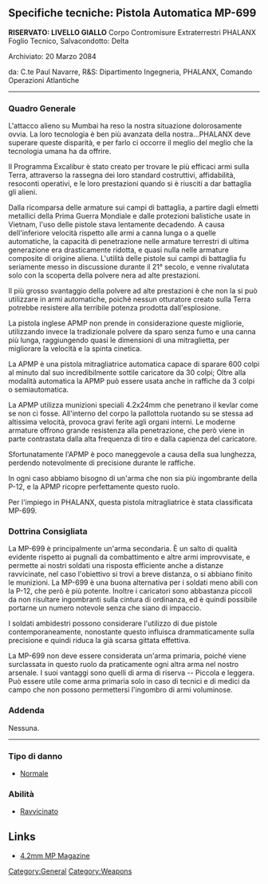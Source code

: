 ## Specifiche tecniche: Pistola Automatica MP-699

**RISERVATO: LIVELLO GIALLO** Corpo Contromisure Extraterrestri PHALANX
Foglio Tecnico, Salvacondotto: Delta

Archiviato: 20 Marzo 2084

da: C.te Paul Navarre, R&S: Dipartimento Ingegneria, PHALANX, Comando
Operazioni Atlantiche

------------------------------------------------------------------------

### Quadro Generale

L'attacco alieno su Mumbai ha reso la nostra situazione dolorosamente
ovvia. La loro tecnologia è ben più avanzata della nostra...PHALANX deve
superare queste disparità, e per farlo ci occorre il meglio del meglio
che la tecnologia umana ha da offrire.

Il Programma Excalibur è stato creato per trovare le più efficaci armi
sulla Terra, attraverso la rassegna dei loro standard costruttivi,
affidabilità, resoconti operativi, e le loro prestazioni quando si è
riusciti a dar battaglia gli alieni.

Dalla ricomparsa delle armature sui campi di battaglia, a partire dagli
elmetti metallici della Prima Guerra Mondiale e dalle protezioni
balistiche usate in Vietnam, l'uso delle pistole stava lentamente
decadendo. A causa dell'inferiore velocità rispetto alle armi a canna
lunga o a quelle automatiche, la capacità di penetrazione nelle armature
terrestri di ultima generazione era drasticamente ridotta, e quasi nulla
nelle armature composite di origine aliena. L'utilità delle pistole sui
campi di battaglia fu seriamente messo in discussione durante il 21°
secolo, e venne rivalutata solo con la scoperta della polvere nera ad
alte prestazioni.

Il più grosso svantaggio della polvere ad alte prestazioni è che non la
si può utilizzare in armi automatiche, poiché nessun otturatore creato
sulla Terra potrebbe resistere alla terribile potenza prodotta
dall'esplosione.

La pistola inglese APMP non prende in considerazione queste migliorie,
utilizzando invece la tradizionale polvere da sparo senza fumo e una
canna più lunga, raggiungendo quasi le dimensioni di una mitraglietta,
per migliorare la velocità e la spinta cinetica.

La APMP è una pistola mitragliatrice automatica capace di sparare 600
colpi al minuto dal suo incredibilmente sottile caricatore da 30 colpi;
Oltre alla modalità automatica la APMP può essere usata anche in
raffiche da 3 colpi o semiautomatica.

La APMP utilizza munizioni speciali 4.2x24mm che penetrano il kevlar
come se non ci fosse. All'interno del corpo la pallottola ruotando su se
stessa ad altissima velocità, provoca gravi ferite agli organi interni.
Le moderne armature offrono grande resistenza alla penetrazione, che
però viene in parte contrastata dalla alta frequenza di tiro e dalla
capienza del caricatore.

Sfortunatamente l'APMP è poco maneggevole a causa della sua lunghezza,
perdendo notevolmente di precisione durante le raffiche.

In ogni caso abbiamo bisogno di un'arma che non sia più ingombrante
della P-12, e la APMP ricopre perfettamente questo ruolo.

Per l'impiego in PHALANX, questa pistola mitragliatrice è stata
classificata MP-699.

### Dottrina Consigliata

La MP-699 è principalmente un'arma secondaria. È un salto di qualità
evidente rispetto ai pugnali da combattimento e altre armi improvvisate,
e permette ai nostri soldati una risposta efficiente anche a distanze
ravvicinate, nel caso l'obiettivo si trovi a breve distanza, o si
abbiano finito le munizioni. La MP-699 è una buona alternativa per i
soldati meno abili con la P-12, che però è più potente. Inoltre i
caricatori sono abbastanza piccoli da non risultare ingombranti sulla
cintura di ordinanza, ed è quindi possibile portarne un numero notevole
senza che siano di impaccio.

I soldati ambidestri possono considerare l'utilizzo di due pistole
contemporaneamente, nonostante questo influisca drammaticamente sulla
precisione e quindi riduca la già scarsa gittata effettiva.

La MP-699 non deve essere considerata un'arma primaria, poiché viene
surclassata in questo ruolo da praticamente ogni altra arma nel nostro
arsenale. I suoi vantaggi sono quelli di arma di riserva -- Piccola e
leggera. Può essere utile come arma primaria solo in caso di tecnici e
di medici da campo che non possono permettersi l'ingombro di armi
voluminose.

### Addenda

Nessuna.

------------------------------------------------------------------------

### Tipo di danno

- [Normale](Danno/normale "wikilink")

### Abilità

- [Ravvicinato](Skills/ravvicinato "wikilink")

## Links

- [4.2mm MP Magazine](Equipment/Ammunition/4.2mm_MP_Magazine "wikilink")

[Category:General](Category:General "wikilink")
[Category:Weapons](Category:Weapons "wikilink")